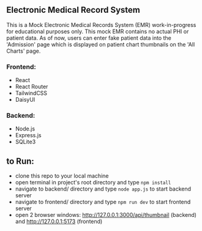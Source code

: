 ## Electronic Medical Record System  
This is a Mock Electronic Medical Records System (EMR) work-in-progress for educational purposes only. This mock EMR contains no actual PHI or patient data.  As of now, users can enter fake patient data into the 'Admission' page which is displayed on patient chart thumbnails on the 'All Charts' page. 
  
### Frontend:  
- React  
- React Router
- TailwindCSS  
- DaisyUI  
  
### Backend:  
- Node.js  
- Express.js  
- SQLite3  
  
## to Run:  
- clone this repo to your local machine  
- open terminal in project's root directory and type ```npm install```  
- navigate to backend/ directory and type ```node app.js``` to start backend server  
- navigate to frontend/ directory and type ```npm run dev``` to start frontend server  
- open 2 browser windows: http://127.0.0.1:3000/api/thumbnail (backend) and http://127.0.0.1:5173 (frontend)


